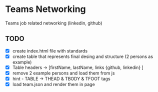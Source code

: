 # Teams Networking

Teams job related networking (linkedin, github)

## TODO

- [X] create index.html file with standards
- [X] create table that represents final desing and structure (2 persons as example)
- [X] Table headers -> [firstName, lastName, links {github, linkedin} ]
- [X] remove 2 example persons and load them from js
- [X] hint - TABLE -> THEAD & TBODY & TFOOT tags
- [X] load team.json and render them in page